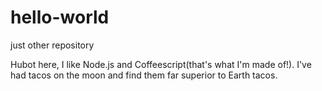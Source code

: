# hello-world
just other repository

Hubot here, I like Node.js and Coffeescript(that's what I'm made of!).
I've had tacos on the moon and find them far superior to Earth tacos.

